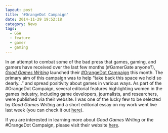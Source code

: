 ```yaml
---
layout: post
title: '#OrangeDot Campaign'
date: 2014-11-29 19:52:18
category: News
tags:
  - GGW
  - feature
  - gamer
  - gaming
---
```


In an attempt to combat some of the bad press that games, gaming, and gamers have received over the last few months (#GamerGate anyone?), [_Good Games Writing_](http://www.goodgameswriting.com/) launched their [#OrangeDot Campaign](http://www.goodgameswriting.com/2014/11/orange-dot-campaign/) this month. The primary aim of this campaign was to help “take back this space we hold so dearly…” and spread positivity about games in various ways. As part of the #OrangeDot Campaign, several editorial features highlighting women in the games industry, including game developers, journalists, and researchers, were published via their website. I was one of the lucky few to be selected by _Good Games Writing_ and a short editorial essay on my work went live last week (you can check it out [here](http://www.goodgameswriting.com/2014/11/rachel-kowert/)).

If you are interested in learning more about _Good Games Writing_ or the #OrangeDot Campaign, please visit their website [here](http://www.goodgameswriting.com/).
